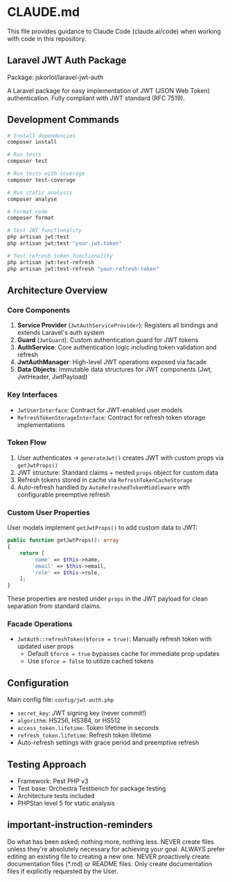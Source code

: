 # CLAUDE.md

This file provides guidance to Claude Code (claude.ai/code) when working with code in this repository.

## Laravel JWT Auth Package

Package: jskorlol/laravel-jwt-auth

A Laravel package for easy implementation of JWT (JSON Web Token) authentication. Fully compliant with JWT standard (RFC 7519).

## Development Commands

```bash
# Install dependencies
composer install

# Run tests
composer test

# Run tests with coverage
composer test-coverage

# Run static analysis
composer analyse

# Format code
composer format

# Test JWT functionality
php artisan jwt:test
php artisan jwt:test "your.jwt.token"

# Test refresh token functionality
php artisan jwt:test-refresh
php artisan jwt:test-refresh "your-refresh-token"
```

## Architecture Overview

### Core Components

1. **Service Provider** (`JwtAuthServiceProvider`): Registers all bindings and extends Laravel's auth system
2. **Guard** (`JwtGuard`): Custom authentication guard for JWT tokens
3. **AuthService**: Core authentication logic including token validation and refresh
4. **JwtAuthManager**: High-level JWT operations exposed via facade
5. **Data Objects**: Immutable data structures for JWT components (Jwt, JwtHeader, JwtPayload)

### Key Interfaces

- `JwtUserInterface`: Contract for JWT-enabled user models
- `RefreshTokenStorageInterface`: Contract for refresh token storage implementations

### Token Flow

1. User authenticates → `generateJwt()` creates JWT with custom props via `getJwtProps()`
2. JWT structure: Standard claims + nested `props` object for custom data
3. Refresh tokens stored in cache via `RefreshTokenCacheStorage`
4. Auto-refresh handled by `AutoRefreshedTokenMiddleware` with configurable preemptive refresh

### Custom User Properties

User models implement `getJwtProps()` to add custom data to JWT:
```php
public function getJwtProps(): array
{
    return [
        'name' => $this->name,
        'email' => $this->email,
        'role' => $this->role,
    ];
}
```

These properties are nested under `props` in the JWT payload for clean separation from standard claims.

### Facade Operations

- `JwtAuth::refreshToken($force = true)`: Manually refresh token with updated user props
  - Default `$force = true` bypasses cache for immediate prop updates
  - Use `$force = false` to utilize cached tokens

## Configuration

Main config file: `config/jwt-auth.php`
- `secret_key`: JWT signing key (never commit!)
- `algorithm`: HS256, HS384, or HS512
- `access_token.lifetime`: Token lifetime in seconds
- `refresh_token.lifetime`: Refresh token lifetime
- Auto-refresh settings with grace period and preemptive refresh

## Testing Approach

- Framework: Pest PHP v3
- Test base: Orchestra Testbench for package testing
- Architecture tests included
- PHPStan level 5 for static analysis

## important-instruction-reminders
Do what has been asked; nothing more, nothing less.
NEVER create files unless they're absolutely necessary for achieving your goal.
ALWAYS prefer editing an existing file to creating a new one.
NEVER proactively create documentation files (*.md) or README files. Only create documentation files if explicitly requested by the User.
